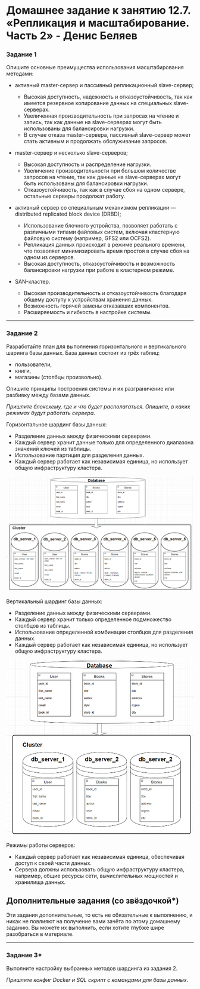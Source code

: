 # Домашнее задание к занятию 12.7. «Репликация и масштабирование. Часть 2» - Денис Беляев

### Задание 1

Опишите основные преимущества использования масштабирования методами:


- активный master-сервер и пассивный репликационный slave-сервер; 
   - Высокая доступность, надежность и отказоустойчивость, так как имеется резервное копирование данных на специальных slave-серверах.
   - Увеличенная производительность при запросах на чтение и запись, так как данные на slave-серверах могут быть использованы для балансировки нагрузки.
   - В случае отказа master-сервера, пассивный slave-сервер может стать активным и продолжать обслуживание запросов.

- master-сервер и несколько slave-серверов;
   - Высокая доступность и распределение нагрузки.
   - Увеличение производительности при большом количестве запросов на чтение, так как данные на slave-серверах могут быть использованы для балансировки нагрузки.
   - Отказоустойчивость, так как в случае сбоя на одном сервере, остальные серверы продолжат работу.

- активный сервер со специальным механизмом репликации — distributed replicated block device (DRBD);
   - Использование блочного устройства, позволяет работать с различными типами файловых систем, включая кластерную файловую систему (например, GFS2 или OCFS2).
   - Репликация данных происходит в режиме реального времени, что позволяет минимизировать время простоя в случае сбоя на одном из серверов.
   - Высокая доступность, отказоустойчивость и возможность балансировки нагрузки при работе в кластерном режиме.

- SAN-кластер.
   - Высокая производительность и отказоустойчивость благодаря общему доступу к устройствам хранения данных.
   - Возможность горячей замены отказавших компонентов.
   - Расширяемость и гибкость в настройке системы.


---

### Задание 2

Разработайте план для выполнения горизонтального и вертикального шаринга базы данных. База данных состоит из трёх таблиц: 

- пользователи, 
- книги, 
- магазины (столбцы произвольно). 

Опишите принципы построения системы и их разграничение или разбивку между базами данных.

*Пришлите блоксхему, где и что будет располагаться. Опишите, в каких режимах будут работать сервера.* 

Горизонтальное шардинг базы данных:
- Разделение данных между физическими серверами.
- Каждый сервер хранит данные только для определенного диапазона значений ключей из таблицы.
- Использование партиция для разделения данных.
- Каждый сервер работает как независимая единица, но использует общую инфраструктуру кластера.

![image](https://github.com/sdsdsL/12-07/blob/main/img/2.1.png)

Вертикальный шардинг базы данных:
- Разделение данных между физическими серверами.
- Каждый сервер хранит только определенное подмножество столбцов из таблицы.
- Использование определенной комбинации столбцов для разделения данных.
- Каждый сервер работает как независимая единица, но использует общую инфраструктуру кластера.

![image](https://github.com/sdsdsL/12-07/blob/main/img/2.2.png)

Режимы работы серверов:
- Каждый сервер работает как независимая единица, обеспечивая доступ к своей части данных.
- Сервера должны использовать общую инфраструктуру кластера, например, общие ресурсы сети, вычислительных мощностей и хранилища данных.

## Дополнительные задания (со звёздочкой*)
Эти задания дополнительные, то есть не обязательные к выполнению, и никак не повлияют на получение вами зачёта по этому домашнему заданию. Вы можете их выполнить, если хотите глубже шире разобраться в материале.

---
### Задание 3*

Выполните настройку выбранных методов шардинга из задания 2.

*Пришлите конфиг Docker и SQL скрипт с командами для базы данных*.
